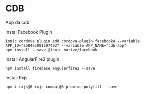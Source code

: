 # CDB
App da cdb


Instal Facebook Plugin

```
ionic cordova plugin add cordova-plugin-facebook4 --variable APP_ID="258465081507402" --variable APP_NAME="cdb-app"
npm install --save @ionic-native/facebook
```

Install AngularFire2 plugin

```
npm install firebase angularfire2 --save
```

Install Rxjs

```
npm i rxjs@6 rxjs-compat@6 promise-polyfill --save
```
